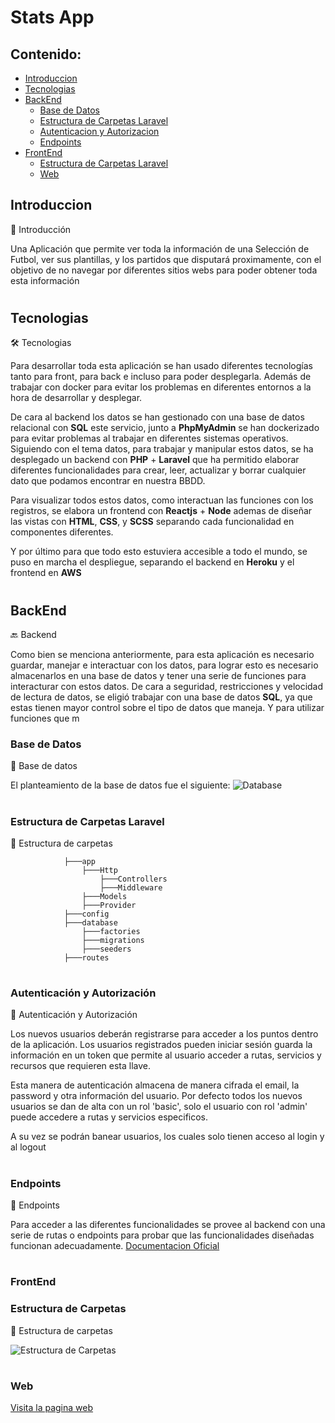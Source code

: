 # Stats App
## Contenido: 
- [Introduccion](#Introduccion)
- [Tecnologias](#Tecnologias)
- [BackEnd](#BackEnd)
  - [Base de Datos](#Base-de-Datos)
  - [Estructura de Carpetas Laravel](#Estructura-de-Carpetas-Laravel)
  - [Autenticacion y Autorizacion](#Autenticación-y-Autorización)
  - [Endpoints](#Endpoints)
- [FrontEnd](#FrontEnd)
  - [Estructura de Carpetas Laravel](#Estructura-de-Carpetas-Laravel)
  - [Web](#Web)

## Introduccion
:memo: Introducción

Una Aplicación que permite ver toda la información de una Selección de Futbol, ver sus plantillas, y los partidos que disputará proximamente, con el objetivo de no navegar por diferentes sitios webs para poder obtener toda esta información
#

## Tecnologias
:hammer_and_wrench:  Tecnologias

Para desarrollar toda esta aplicación se han usado diferentes tecnologías tanto para front, para back e incluso para poder desplegarla. Además de trabajar con docker para evitar los problemas en diferentes entornos a la hora de desarrollar y desplegar.

De cara al backend los datos se han gestionado con una base de datos relacional con **SQL** este servicio, junto a **PhpMyAdmin** se han dockerizado para evitar problemas al trabajar en diferentes sistemas operativos. Siguiendo con el tema datos, para trabajar y manipular estos datos, se ha desplegado un backend con **PHP** + **Laravel** que ha permitido elaborar diferentes funcionalidades para crear, leer, actualizar y borrar cualquier dato que podamos encontrar en nuestra BBDD.

Para visualizar todos estos datos, como interactuan las funciones con los registros, se elabora un frontend con **Reactjs** + **Node** ademas de diseñar las vistas con **HTML**, **CSS**, y **SCSS** separando cada funcionalidad en componentes diferentes.

Y por último para que todo esto estuviera accesible a todo el mundo, se puso en marcha el despliegue, separando el backend en **Heroku** y el frontend en **AWS**
#

## BackEnd
:back: Backend

Como bien se menciona anteriormente, para esta aplicación es necesario guardar, manejar e interactuar con los datos, para lograr esto es necesario almacenarlos en una base de datos y tener una serie de funciones para interacturar con estos datos. De cara a seguridad, restricciones y velocidad de lectura de datos, se eligió trabajar con una base de datos **SQL**, ya que estas tienen mayor control sobre el tipo de datos que maneja. Y para utilizar funciones que m

### Base de Datos
:closed_book: Base de datos

El planteamiento de la base de datos fue el siguiente: 
![Database](https://user-images.githubusercontent.com/47026705/121591323-a24f8880-ca39-11eb-9d13-76dd352cee44.png)
#
### Estructura de Carpetas Laravel
:open_file_folder: Estructura de carpetas

                ├───app
                    ├───Http
                        ├───Controllers
                        ├───Middleware
                    ├───Models
                    ├───Provider
                ├───config
                ├───database
                    ├───factories
                    ├───migrations
                    ├───seeders
                ├───routes
#

### Autenticación y Autorización 
:closed_lock_with_key: Autenticación y Autorización 

Los nuevos usuarios deberán registrarse para acceder a los puntos dentro de la aplicación.
Los usuarios registrados pueden iniciar sesión guarda la información en un token que permite al usuario acceder a rutas, servicios y recursos que requieren esta llave.

Esta manera de autenticación almacena de manera cifrada el email, la password y otra información del usuario. Por defecto todos los nuevos usuarios se dan de alta con un rol
'basic', solo el usuario con rol 'admin' puede accedere a rutas y servicios especificos.

A su vez se podrán banear usuarios, los cuales solo tienen acceso al login y al logout
#

### Endpoints
:round_pushpin: Endpoints

Para acceder a las diferentes funcionalidades se provee al backend con una serie de rutas o endpoints para probar que las funcionalidades diseñadas funcionan adecuadamente.
[Documentacion Oficial](https://lively-escape-100464.postman.co/workspace/My-Workspace~6f4dec94-5271-47cd-8bb5-f876a8ab6be4/documentation/14138566-11763189-2387-4d13-a172-ca63c7fcadaa)
#
#

### FrontEnd
### Estructura de Carpetas
:open_file_folder: Estructura de carpetas


![Estructura de Carpetas](https://user-images.githubusercontent.com/47026705/121596440-b7c7b100-ca3f-11eb-8842-cd5cd5daf580.PNG)

#

### Web
[Visita la pagina web](https://lively-escape-100464.postman.co/workspace/My-Workspace~6f4dec94-5271-47cd-8bb5-f876a8ab6be4/documentation/14138566-11763189-2387-4d13-a172-ca63c7fcadaa)
#
#
